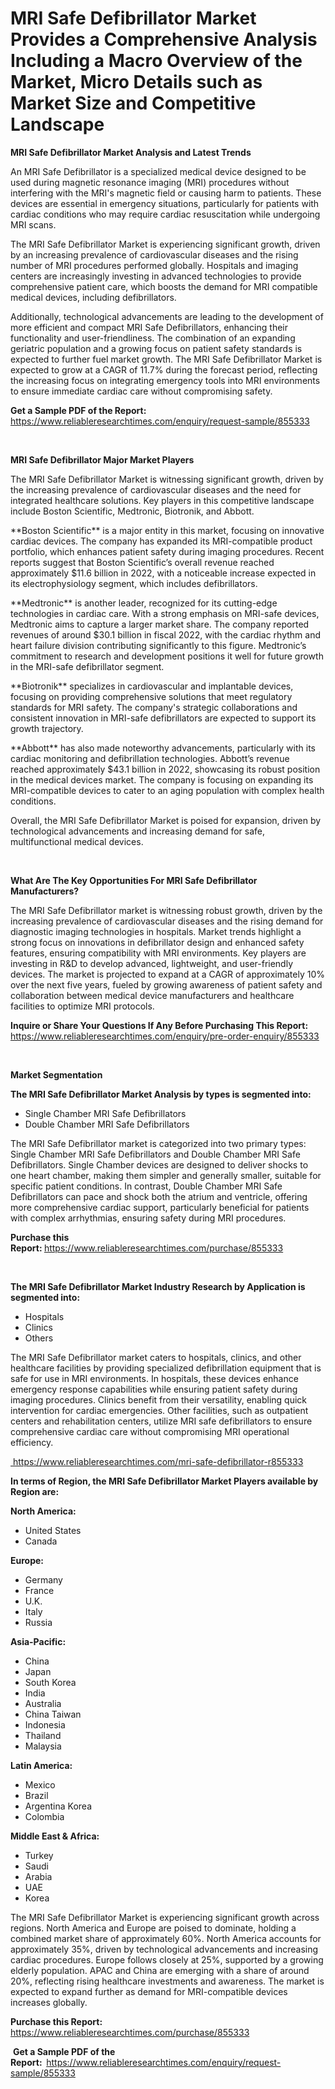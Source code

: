 <p><h1>MRI Safe Defibrillator Market Provides a Comprehensive Analysis Including a Macro Overview of the Market, Micro Details such as Market Size and Competitive Landscape</h1></p><p><strong>MRI Safe Defibrillator Market Analysis and Latest Trends</strong></p>
<p><p>An MRI Safe Defibrillator is a specialized medical device designed to be used during magnetic resonance imaging (MRI) procedures without interfering with the MRI's magnetic field or causing harm to patients. These devices are essential in emergency situations, particularly for patients with cardiac conditions who may require cardiac resuscitation while undergoing MRI scans. </p><p>The MRI Safe Defibrillator Market is experiencing significant growth, driven by an increasing prevalence of cardiovascular diseases and the rising number of MRI procedures performed globally. Hospitals and imaging centers are increasingly investing in advanced technologies to provide comprehensive patient care, which boosts the demand for MRI compatible medical devices, including defibrillators.</p><p>Additionally, technological advancements are leading to the development of more efficient and compact MRI Safe Defibrillators, enhancing their functionality and user-friendliness. The combination of an expanding geriatric population and a growing focus on patient safety standards is expected to further fuel market growth. The MRI Safe Defibrillator Market is expected to grow at a CAGR of 11.7% during the forecast period, reflecting the increasing focus on integrating emergency tools into MRI environments to ensure immediate cardiac care without compromising safety.</p></p>
<p><strong>Get a Sample PDF of the Report:&nbsp;</strong> <a href="https://www.reliableresearchtimes.com/enquiry/request-sample/855333?utm_campaign=3522&utm_medium=2&utm_source=Github&utm_content=ia&utm_term=13042025&utm_id=mri-safe-defibrillator">https://www.reliableresearchtimes.com/enquiry/request-sample/855333</a></p>
<p>&nbsp;</p>
<p><strong>MRI Safe Defibrillator Major Market Players</strong></p>
<p><p>The MRI Safe Defibrillator Market is witnessing significant growth, driven by the increasing prevalence of cardiovascular diseases and the need for integrated healthcare solutions. Key players in this competitive landscape include Boston Scientific, Medtronic, Biotronik, and Abbott.</p><p>**Boston Scientific** is a major entity in this market, focusing on innovative cardiac devices. The company has expanded its MRI-compatible product portfolio, which enhances patient safety during imaging procedures. Recent reports suggest that Boston Scientific’s overall revenue reached approximately $11.6 billion in 2022, with a noticeable increase expected in its electrophysiology segment, which includes defibrillators.</p><p>**Medtronic** is another leader, recognized for its cutting-edge technologies in cardiac care. With a strong emphasis on MRI-safe devices, Medtronic aims to capture a larger market share. The company reported revenues of around $30.1 billion in fiscal 2022, with the cardiac rhythm and heart failure division contributing significantly to this figure. Medtronic’s commitment to research and development positions it well for future growth in the MRI-safe defibrillator segment.</p><p>**Biotronik** specializes in cardiovascular and implantable devices, focusing on providing comprehensive solutions that meet regulatory standards for MRI safety. The company's strategic collaborations and consistent innovation in MRI-safe defibrillators are expected to support its growth trajectory.</p><p>**Abbott** has also made noteworthy advancements, particularly with its cardiac monitoring and defibrillation technologies. Abbott’s revenue reached approximately $43.1 billion in 2022, showcasing its robust position in the medical devices market. The company is focusing on expanding its MRI-compatible devices to cater to an aging population with complex health conditions.</p><p>Overall, the MRI Safe Defibrillator Market is poised for expansion, driven by technological advancements and increasing demand for safe, multifunctional medical devices.</p></p>
<p>&nbsp;</p>
<p><strong>What Are The Key Opportunities For MRI Safe Defibrillator Manufacturers?</strong></p>
<p><p>The MRI Safe Defibrillator market is witnessing robust growth, driven by the increasing prevalence of cardiovascular diseases and the rising demand for diagnostic imaging technologies in hospitals. Market trends highlight a strong focus on innovations in defibrillator design and enhanced safety features, ensuring compatibility with MRI environments. Key players are investing in R&D to develop advanced, lightweight, and user-friendly devices. The market is projected to expand at a CAGR of approximately 10% over the next five years, fueled by growing awareness of patient safety and collaboration between medical device manufacturers and healthcare facilities to optimize MRI protocols.</p></p>
<p><strong>Inquire or Share Your Questions If Any Before Purchasing This Report:</strong> <a href="https://www.reliableresearchtimes.com/enquiry/pre-order-enquiry/855333?utm_campaign=3522&utm_medium=2&utm_source=Github&utm_content=ia&utm_term=13042025&utm_id=mri-safe-defibrillator">https://www.reliableresearchtimes.com/enquiry/pre-order-enquiry/855333</a></p>
<p>&nbsp;</p>
<p><strong>Market Segmentation</strong></p>
<p><strong>The MRI Safe Defibrillator Market Analysis by types is segmented into:</strong></p>
<p><ul><li>Single Chamber MRI Safe Defibrillators</li><li>Double Chamber MRI Safe Defibrillators</li></ul></p>
<p><p>The MRI Safe Defibrillator market is categorized into two primary types: Single Chamber MRI Safe Defibrillators and Double Chamber MRI Safe Defibrillators. Single Chamber devices are designed to deliver shocks to one heart chamber, making them simpler and generally smaller, suitable for specific patient conditions. In contrast, Double Chamber MRI Safe Defibrillators can pace and shock both the atrium and ventricle, offering more comprehensive cardiac support, particularly beneficial for patients with complex arrhythmias, ensuring safety during MRI procedures.</p></p>
<p><strong>Purchase this Report:&nbsp;</strong><a href="https://www.reliableresearchtimes.com/purchase/855333?utm_campaign=3522&utm_medium=2&utm_source=Github&utm_content=ia&utm_term=13042025&utm_id=mri-safe-defibrillator">https://www.reliableresearchtimes.com/purchase/855333</a></p>
<p>&nbsp;</p>
<p><strong>The MRI Safe Defibrillator Market Industry Research by Application is segmented into:</strong></p>
<p><ul><li>Hospitals</li><li>Clinics</li><li>Others</li></ul></p>
<p><p>The MRI Safe Defibrillator market caters to hospitals, clinics, and other healthcare facilities by providing specialized defibrillation equipment that is safe for use in MRI environments. In hospitals, these devices enhance emergency response capabilities while ensuring patient safety during imaging procedures. Clinics benefit from their versatility, enabling quick intervention for cardiac emergencies. Other facilities, such as outpatient centers and rehabilitation centers, utilize MRI safe defibrillators to ensure comprehensive cardiac care without compromising MRI operational efficiency.</p></p>
<p><a href="https://www.reliableresearchtimes.com/mri-safe-defibrillator-r855333?utm_campaign=3522&utm_medium=2&utm_source=Github&utm_content=ia&utm_term=13042025&utm_id=mri-safe-defibrillator">&nbsp;https://www.reliableresearchtimes.com/mri-safe-defibrillator-r855333</a></p>
<p><strong>In terms of Region, the MRI Safe Defibrillator Market Players available by Region are:</strong></p>
<p>
    <p> <strong> North America: </strong>
        <ul>
            <li>United States</li>
            <li>Canada</li>
        </ul>
        </p> 
    <p> <strong> Europe: </strong>
        <ul>
            <li>Germany</li>
            <li>France</li>
            <li>U.K.</li>
            <li>Italy</li>
            <li>Russia</li>
        </ul>
        </p> 
    <p> <strong> Asia-Pacific: </strong>
        <ul>
            <li>China</li>
            <li>Japan</li>
            <li>South Korea</li>
            <li>India</li>
            <li>Australia</li>
            <li>China Taiwan</li>
            <li>Indonesia</li>
            <li>Thailand</li>
            <li>Malaysia</li>
        </ul>
        </p> 
    <p> <strong> Latin America: </strong>
        <ul>
            <li>Mexico</li>
            <li>Brazil</li>
            <li>Argentina Korea</li>
            <li>Colombia</li>
        </ul>
        </p> 
    <p> <strong> Middle East & Africa: </strong>
        <ul>
            <li>Turkey</li>
            <li>Saudi</li>
            <li>Arabia</li>
            <li>UAE</li>
            <li>Korea</li>
        </ul>
    </p>
    </p>
<p><p>The MRI Safe Defibrillator Market is experiencing significant growth across regions. North America and Europe are poised to dominate, holding a combined market share of approximately 60%. North America accounts for approximately 35%, driven by technological advancements and increasing cardiac procedures. Europe follows closely at 25%, supported by a growing elderly population. APAC and China are emerging with a share of around 20%, reflecting rising healthcare investments and awareness. The market is expected to expand further as demand for MRI-compatible devices increases globally.</p></p>
<p><strong>Purchase this Report: </strong><a href="https://www.reliableresearchtimes.com/purchase/855333?utm_campaign=3522&utm_medium=2&utm_source=Github&utm_content=ia&utm_term=13042025&utm_id=mri-safe-defibrillator">https://www.reliableresearchtimes.com/purchase/855333</a></p>
<p>&nbsp;<strong>Get a Sample PDF of the Report:&nbsp;&nbsp;</strong><a href="https://www.reliableresearchtimes.com/enquiry/request-sample/855333?utm_campaign=3522&utm_medium=2&utm_source=Github&utm_content=ia&utm_term=13042025&utm_id=mri-safe-defibrillator">https://www.reliableresearchtimes.com/enquiry/request-sample/855333</a></p>
<p><strong></strong></p>
<p><p></p><p></p><p></p></p>